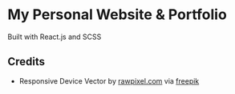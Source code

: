 # My Personal Website & Portfolio

<!-- List icons for tech stack here -->

Built with React.js and SCSS


<!-- ## Live Site -->

<!-- **Hosted via Netlify** -->

<!-- [angelafrancisco.com](https://angelafrancisco.com/) -->

<!-- ## Future Features -->

## Credits

- Responsive Device Vector by [rawpixel.com](https://www.freepik.com/vectors/tablet-screen) via [freepik](www.freepik.com)